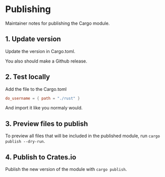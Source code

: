 # Publishing

Maintainer notes for publishing the Cargo module.

## 1. Update version

Update the version in Cargo.toml.

You also should make a Github release.

## 2. Test locally

Add the file to the Cargo.toml

```toml
do_username = { path = "./rust" }
```

And import it like you normaly would.

## 3. Preview files to publish

To preview all files that will be included in the published module, run `cargo publish --dry-run`.

## 4. Publish to Crates.io

Publish the new version of the module with `cargo publish`.